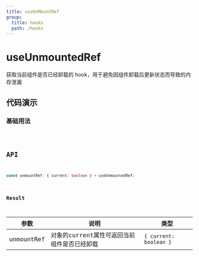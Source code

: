 ```yaml
---
title: useUnMountRef
group:
  title: hooks
  path: /hooks
---
```


# useUnmountedRef

获取当前组件是否已经卸载的 hook，用于避免因组件卸载后更新状态而导致的内存泄漏

## 代码演示

### 基础用法

<code src="./Demo/demo1.tsx" />

## API

```typescript
const unmountRef: { current: boolean } = useUnmountedRef;
```

### Result

| 参数 | 说明               | 类型         |
|------|--------------------|--------------|
| unmountRef | 对象的current属性可返回当前组件是否已经卸载 | `{ current: boolean }` |